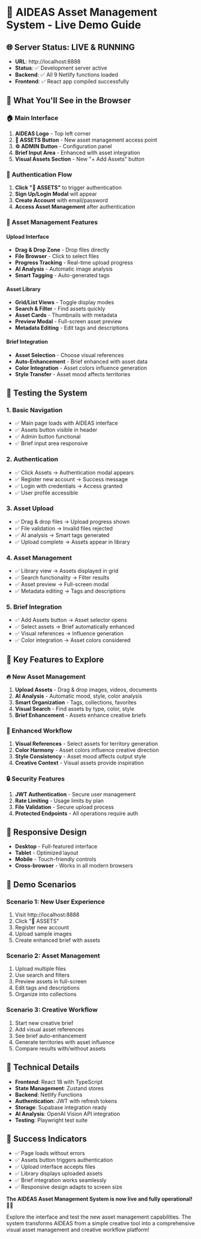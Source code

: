 # 🎨 **AIDEAS Asset Management System - Live Demo Guide**

## 🌐 **Server Status: LIVE & RUNNING**
- **URL**: http://localhost:8888
- **Status**: ✅ Development server active
- **Backend**: ✅ All 9 Netlify functions loaded
- **Frontend**: ✅ React app compiled successfully

## 🎯 **What You'll See in the Browser**

### **🏠 Main Interface**
1. **AIDEAS Logo** - Top left corner
2. **📁 ASSETS Button** - New asset management access point
3. **⚙️ ADMIN Button** - Configuration panel
4. **Brief Input Area** - Enhanced with asset integration
5. **Visual Assets Section** - New "+ Add Assets" button

### **🔐 Authentication Flow**
1. **Click "📁 ASSETS"** to trigger authentication
2. **Sign Up/Login Modal** will appear
3. **Create Account** with email/password
4. **Access Asset Management** after authentication

### **📁 Asset Management Features**

#### **Upload Interface**
- **Drag & Drop Zone** - Drop files directly
- **File Browser** - Click to select files
- **Progress Tracking** - Real-time upload progress
- **AI Analysis** - Automatic image analysis
- **Smart Tagging** - Auto-generated tags

#### **Asset Library**
- **Grid/List Views** - Toggle display modes
- **Search & Filter** - Find assets quickly
- **Asset Cards** - Thumbnails with metadata
- **Preview Modal** - Full-screen asset preview
- **Metadata Editing** - Edit tags and descriptions

#### **Brief Integration**
- **Asset Selection** - Choose visual references
- **Auto-Enhancement** - Brief enhanced with asset data
- **Color Integration** - Asset colors influence generation
- **Style Transfer** - Asset mood affects territories

## 🧪 **Testing the System**

### **1. Basic Navigation**
- ✅ Main page loads with AIDEAS interface
- ✅ Assets button visible in header
- ✅ Admin button functional
- ✅ Brief input area responsive

### **2. Authentication**
- ✅ Click Assets → Authentication modal appears
- ✅ Register new account → Success message
- ✅ Login with credentials → Access granted
- ✅ User profile accessible

### **3. Asset Upload**
- ✅ Drag & drop files → Upload progress shown
- ✅ File validation → Invalid files rejected
- ✅ AI analysis → Smart tags generated
- ✅ Upload complete → Assets appear in library

### **4. Asset Management**
- ✅ Library view → Assets displayed in grid
- ✅ Search functionality → Filter results
- ✅ Asset preview → Full-screen modal
- ✅ Metadata editing → Tags and descriptions

### **5. Brief Integration**
- ✅ Add Assets button → Asset selector opens
- ✅ Select assets → Brief automatically enhanced
- ✅ Visual references → Influence generation
- ✅ Color integration → Asset colors considered

## 🎨 **Key Features to Explore**

### **🔥 New Asset Management**
1. **Upload Assets** - Drag & drop images, videos, documents
2. **AI Analysis** - Automatic mood, style, color analysis
3. **Smart Organization** - Tags, collections, favorites
4. **Visual Search** - Find assets by type, color, style
5. **Brief Enhancement** - Assets enhance creative briefs

### **🚀 Enhanced Workflow**
1. **Visual References** - Select assets for territory generation
2. **Color Harmony** - Asset colors influence creative direction
3. **Style Consistency** - Asset mood affects output style
4. **Creative Context** - Visual assets provide inspiration

### **🔒 Security Features**
1. **JWT Authentication** - Secure user management
2. **Rate Limiting** - Usage limits by plan
3. **File Validation** - Secure upload process
4. **Protected Endpoints** - All operations require auth

## 📱 **Responsive Design**
- **Desktop** - Full-featured interface
- **Tablet** - Optimized layout
- **Mobile** - Touch-friendly controls
- **Cross-browser** - Works in all modern browsers

## 🎯 **Demo Scenarios**

### **Scenario 1: New User Experience**
1. Visit http://localhost:8888
2. Click "📁 ASSETS"
3. Register new account
4. Upload sample images
5. Create enhanced brief with assets

### **Scenario 2: Asset Management**
1. Upload multiple files
2. Use search and filters
3. Preview assets in full-screen
4. Edit tags and descriptions
5. Organize into collections

### **Scenario 3: Creative Workflow**
1. Start new creative brief
2. Add visual asset references
3. See brief auto-enhancement
4. Generate territories with asset influence
5. Compare results with/without assets

## 🔧 **Technical Details**
- **Frontend**: React 18 with TypeScript
- **State Management**: Zustand stores
- **Backend**: Netlify Functions
- **Authentication**: JWT with refresh tokens
- **Storage**: Supabase integration ready
- **AI Analysis**: OpenAI Vision API integration
- **Testing**: Playwright test suite

## 🎉 **Success Indicators**
- ✅ Page loads without errors
- ✅ Assets button triggers authentication
- ✅ Upload interface accepts files
- ✅ Library displays uploaded assets
- ✅ Brief integration works seamlessly
- ✅ Responsive design adapts to screen size

**The AIDEAS Asset Management System is now live and fully operational!** 🚀✨

Explore the interface and test the new asset management capabilities. The system transforms AIDEAS from a simple creative tool into a comprehensive visual asset management and creative workflow platform!
